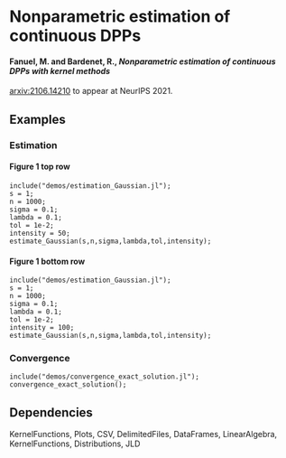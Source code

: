 # Nonparametric estimation of continuous DPPs
#### Fanuel, M. and Bardenet, R., <em>Nonparametric estimation of continuous DPPs with kernel methods</em>  <br />
[arxiv:2106.14210](https://arxiv.org/pdf/2106.14210.pdf) to appear at NeurIPS 2021.


## Examples

### Estimation 

####  Figure 1 top row

    include("demos/estimation_Gaussian.jl");
    s = 1;
    n = 1000;
    sigma = 0.1;
    lambda = 0.1;
    tol = 1e-2;
    intensity = 50;
    estimate_Gaussian(s,n,sigma,lambda,tol,intensity);
####  Figure 1 bottom row

    include("demos/estimation_Gaussian.jl");
    s = 1;
    n = 1000;
    sigma = 0.1;
    lambda = 0.1;
    tol = 1e-2;
    intensity = 100;
    estimate_Gaussian(s,n,sigma,lambda,tol,intensity);


### Convergence  

    include("demos/convergence_exact_solution.jl");
    convergence_exact_solution();

## Dependencies

KernelFunctions, Plots, CSV, DelimitedFiles, DataFrames, LinearAlgebra, KernelFunctions, Distributions, JLD
